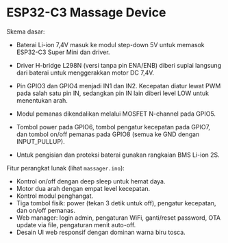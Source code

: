 # ESP32-C3 Massage Device

Skema dasar:
- Baterai Li-ion 7,4V masuk ke modul step-down 5V untuk memasok ESP32-C3 Super Mini dan driver.

- Driver H-bridge L298N (versi tanpa pin ENA/ENB) diberi suplai langsung dari baterai untuk menggerakkan motor DC 7,4V.
- Pin GPIO3 dan GPIO4 menjadi IN1 dan IN2. Kecepatan diatur lewat PWM pada salah satu pin IN, sedangkan pin IN lain diberi level LOW untuk menentukan arah.
- Modul pemanas dikendalikan melalui MOSFET N-channel pada GPIO5.
- Tombol power pada GPIO6, tombol pengatur kecepatan pada GPIO7, dan tombol on/off pemanas pada GPIO8 (semua ke GND dengan INPUT_PULLUP).

- Untuk pengisian dan proteksi baterai gunakan rangkaian BMS Li-ion 2S.

Fitur perangkat lunak (lihat `massager.ino`):
- Kontrol on/off dengan deep sleep untuk hemat daya.
- Motor dua arah dengan empat level kecepatan.
- Kontrol modul penghangat.
- Tiga tombol fisik: power (tekan 3 detik untuk off), pengatur kecepatan, dan on/off pemanas.
- Web manager: login admin, pengaturan WiFi, ganti/reset password, OTA update via file, pengaturan menit auto-off.
- Desain UI web responsif dengan dominan warna biru tosca.

